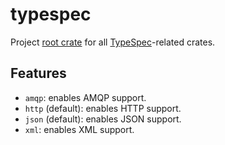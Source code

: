 # typespec

Project [root crate](https://rust-lang.github.io/rfcs/3243-packages-as-optional-namespaces.html) for all [TypeSpec](https://typespec.io)-related crates.

## Features

* `amqp`: enables AMQP support.
* `http` (default): enables HTTP support.
* `json` (default): enables JSON support.
* `xml`: enables XML support.
